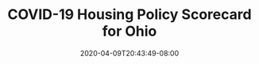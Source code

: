 ---
title: "COVID-19 Housing Policy Scorecard for Ohio"
date: 2020-04-09T20:43:49-08:00
layout: single
type: covid-policy-rankings
state_abbrev: oh # use state abbreviation.
state_title: Ohio
photoCredit:
hasSubnav: true
fbImage: /images/assets/el-scorecard-social-000006.png
twImage: /images/assets/el-scorecard-social-000006.png
socialDescription: COVID-19 Housing Policy Scorecard for Ohio
description: See how Ohio ranks in our nationwide scorecard of housing policies in response to COVID-19.
url: /covid-policy-scorecard/oh
aliases:
    - /covid-policy-scorecard/oh
    - /covid-policy-scorecard/ohio
    - /es/covid-policy-scorecard/oh
    - /es/covid-policy-scorecard/ohio
---